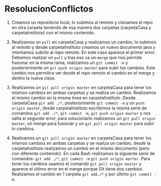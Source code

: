 # ResolucionConflictos
1. Creamos un repositorio local, lo subimos al remoto y clonamos el repo en otra carpeta teniendo de esa manera dos carpetas (carpetaCasa y carpetaInstituto) con el mismo contenido.

2. Realizamos un `pull` en carpetaCasa y realizamos un cambio, lo subimos al remoto y desde carpetaInstituto creamos un nuevo documento java 
y intentamos subirlo al repo remoto. En este caso aparece el primer error: Debemos realizar un `pull` y tras eso va un `merge` que nos permite fusionar en la misma rama, realizamos un `git commit -m` y posteriormente un `git push origin master` para subir los cambios. Este cambio nos permitira ver desde el repo remoto el cambio en el merge y dentro la nueva clase.

3. Realizamos un `git pull origin master` en carpetaCasa para tener los mismos cambios en ambas carpetas y se realiza un cambio. Realizamos el mismo cambio en la misma linea en
carpetaInstituto. Desde carpetaCasa `git add ./*`, posteriormente `git commit -m` y un `push origin master`, desde carpetaInstituto escribimos la misma serie de comandos 
`git add ./*`, `git commit -m`, `git push origin master` y nos salta el segundo error, para solucionarlo realizamos un `git pull origin master`, un merge para fusionar y un 
`git pull origin master` para subir lo cambios.


4. Realizamos un `git pull origin master` en carpetaCasa para tener los mismos cambios en ambas carpetas y se realiza un cambio, desde la carpetaInstituto 
realizamos un cambio en el mismo documento (pero con diferente contenido). En cada Bash realizamos la siguiente serie de comandos: `git add ./*`, `git commit -m`
`git push origin marter`. Para tener los cambios usamos el comando `git pull origin master` y aparece el último error en el merge porque Git tiene dos cambios. Realizamos 
el cambio en 1 carpeta `git add,/*` y por último `git commit -m`.  
